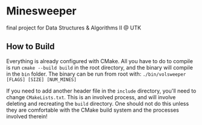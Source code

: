 # Minesweeper
final project for Data Structures &amp; Algorithms II @ UTK

## How to Build
Everything is already configured with CMake. All you have to do to compile is run `cmake --build build` in the root
directory, and the binary will compile in the `bin` folder. The binary can be run from root with:
`./bin/volsweeper [FLAGS] [SIZE] [NUM_MINES]`

If you need to add another header file in the `include` directory, you'll need to change `CMakeLists.txt`. This
is an involved process, and will involve deleting and recreating the `build` directory. One should not do
this unless they are comfortable with the CMake build system and the processes involved therein!
